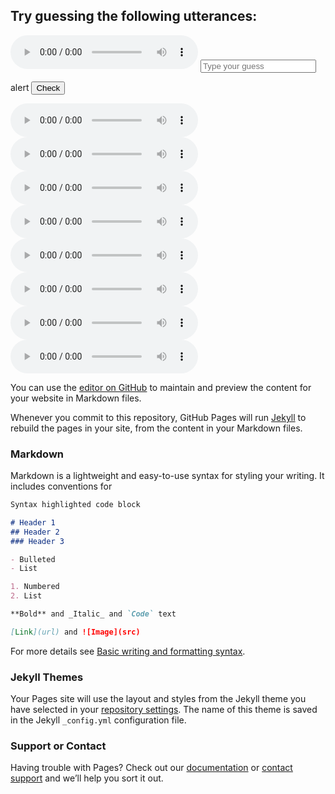 ## Try guessing the following utterances:

<audio controls>
  <source src="https://github.com/sqrk/GITEX/blob/main/advice.wav?raw=true">
</audio>

<input placeholder = "Type your guess"  id = "advice" />

alert
<button onclick="alert('hi')">Check</button>

<audio controls>
  <source src="https://github.com/sqrk/GITEX/blob/main/adapt.wav?raw=true">
</audio>

<audio controls>
  <source src="https://github.com/sqrk/GITEX/blob/main/control.wav?raw=true">
</audio>

<audio controls>
  <source src="https://github.com/sqrk/GITEX/blob/main/legislature.wav?raw=true">
</audio>

<audio controls>
  <source src="https://github.com/sqrk/GITEX/blob/main/multiflora.wav?raw=true">
</audio>

<audio controls>
  <source src="https://github.com/sqrk/GITEX/blob/main/other.wav?raw=true">
</audio>

<audio controls>
  <source src="https://github.com/sqrk/GITEX/blob/main/psychological.wav?raw=true">
</audio>

<audio controls>
  <source src="https://github.com/sqrk/GITEX/blob/main/six.wav?raw=true">
</audio>

<audio controls>
  <source src="https://github.com/sqrk/GITEX/blob/main/tango.wav?raw=true">
</audio>

You can use the [editor on GitHub](https://github.com/sqrk/Content-Accent-Disentanglement/edit/gh-pages/index.md) to maintain and preview the content for your website in Markdown files.

Whenever you commit to this repository, GitHub Pages will run [Jekyll](https://jekyllrb.com/) to rebuild the pages in your site, from the content in your Markdown files.

### Markdown

Markdown is a lightweight and easy-to-use syntax for styling your writing. It includes conventions for

```markdown
Syntax highlighted code block

# Header 1
## Header 2
### Header 3

- Bulleted
- List

1. Numbered
2. List

**Bold** and _Italic_ and `Code` text

[Link](url) and ![Image](src)
```

For more details see [Basic writing and formatting syntax](https://docs.github.com/en/github/writing-on-github/getting-started-with-writing-and-formatting-on-github/basic-writing-and-formatting-syntax).

### Jekyll Themes

Your Pages site will use the layout and styles from the Jekyll theme you have selected in your [repository settings](https://github.com/sqrk/Content-Accent-Disentanglement/settings/pages). The name of this theme is saved in the Jekyll `_config.yml` configuration file.

### Support or Contact

Having trouble with Pages? Check out our [documentation](https://docs.github.com/categories/github-pages-basics/) or [contact support](https://support.github.com/contact) and we’ll help you sort it out.

<script>
  function onButtonClick(word) {
    alert(word)
    
  }
</script>


<!-- var input=document.getElementById(word).value; 
    if input.equals(word) {
      alert('true', word);
    } else {
      alert(word)
    } -->
